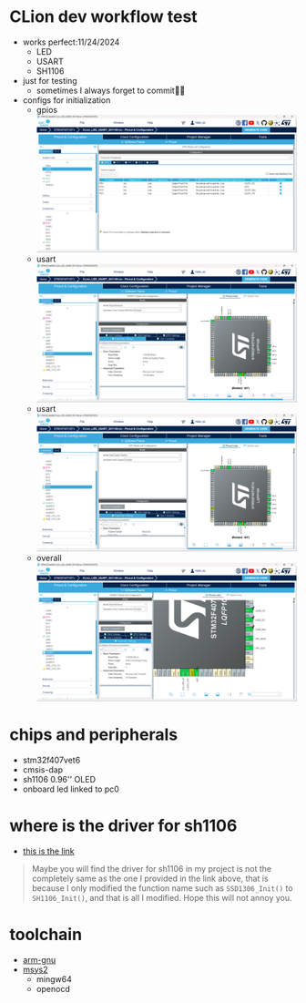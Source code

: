 # CLion dev workflow test

- works perfect:11/24/2024 
  - LED
  - USART
  - SH1106
- just for testing 
  - sometimes I always forget to commit🤣🤣 
- configs for initialization
  - gpios
  ![gpios](images_for_stm32cubemx_init/gpios.png)
  - usart
  ![usart_init](images_for_stm32cubemx_init/usart_init.png)
  - usart
  ![spi_init](images_for_stm32cubemx_init/spi_init.png)
  - overall
  ![pinout_overall_view](images_for_stm32cubemx_init/pinout_overall_view.png)
# chips and peripherals 
- stm32f407vet6
- cmsis-dap
- sh1106 0.96'' OLED
- onboard led linked to pc0

# where is the driver for sh1106
- [this is the link](https://github.com/afiskon/stm32-ssd1306)
> Maybe you will find the driver for sh1106 in my project is not the completely same 
as the one I provided in the link above, that is because I only modified the function name such as `SSD1306_Init()` to
`SH1106_Init()`, and that is all I modified. Hope this will not annoy you.

# toolchain
- [arm-gnu](https://developer.arm.com/-/media/Files/downloads/gnu/13.3.rel1/binrel/arm-gnu-toolchain-13.3.rel1-mingw-w64-i686-arm-none-eabi.zip)
- [msys2](https://www.msys2.org/)
  - mingw64
  - openocd